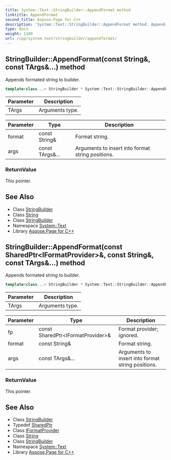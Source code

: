 ```yaml
---
title: System::Text::StringBuilder::AppendFormat method
linktitle: AppendFormat
second_title: Aspose.Page for C++
description: 'System::Text::StringBuilder::AppendFormat method. Appends formated string to builder in C++.'
type: docs
weight: 1100
url: /cpp/system.text/stringbuilder/appendformat/
---
```

## StringBuilder::AppendFormat(const String\&, const TArgs\&...) method


Appends formated string to builder.

```cpp
template<class...> StringBuilder * System::Text::StringBuilder::AppendFormat(const String &format, const TArgs &... args)
```


| Parameter | Description |
| --- | --- |
| TArgs | Arguments type. |

| Parameter | Type | Description |
| --- | --- | --- |
| format | const String\& | Format string. |
| args | const TArgs\&... | Arguments to insert into format string positions. |

### ReturnValue

This pointer.

## See Also

* Class [StringBuilder](../)
* Class [String](../../../system/string/)
* Class [StringBuilder](../)
* Namespace [System::Text](../../)
* Library [Aspose.Page for C++](../../../)
## StringBuilder::AppendFormat(const SharedPtr\<IFormatProvider\>\&, const String\&, const TArgs\&...) method


Appends formated string to builder.

```cpp
template<class...> StringBuilder * System::Text::StringBuilder::AppendFormat(const SharedPtr<IFormatProvider> &fp, const String &format, const TArgs &... args)
```


| Parameter | Description |
| --- | --- |
| TArgs | Arguments type. |

| Parameter | Type | Description |
| --- | --- | --- |
| fp | const SharedPtr\<IFormatProvider\>\& | Format provider; ignored. |
| format | const String\& | Format string. |
| args | const TArgs\&... | Arguments to insert into format string positions. |

### ReturnValue

This pointer.

## See Also

* Class [StringBuilder](../)
* Typedef [SharedPtr](../../../system/sharedptr/)
* Class [IFormatProvider](../../../system/iformatprovider/)
* Class [String](../../../system/string/)
* Class [StringBuilder](../)
* Namespace [System::Text](../../)
* Library [Aspose.Page for C++](../../../)
